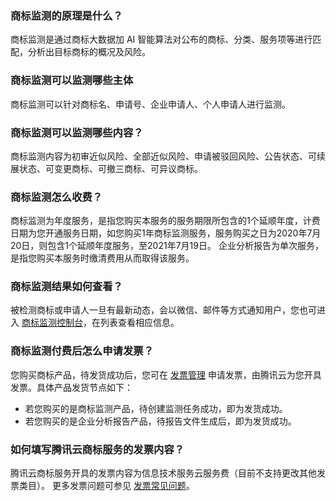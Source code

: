 
### 商标监测的原理是什么？
商标监测是通过商标大数据加 AI 智能算法对公布的商标、分类、服务项等进行匹配，分析出目标商标的概况及风险。

### 商标监测可以监测哪些主体
商标监测可以针对商标名、申请号、企业申请人、个人申请人进行监测。

### 商标监测可以监测哪些内容？
商标监测内容为初审近似风险、全部近似风险、申请被驳回风险、公告状态、可续展状态、可变更商标、可撤三商标、可异议商标。

### 商标监测怎么收费？
商标监测为年度服务，是指您购买本服务的服务期限所包含的1个延顺年度，计费日期为您开通服务日期，如您购买1年商标监测服务，服务购买之日为2020年7月20日，则包含1个延顺年度服务，至2021年7月19日。
企业分析报告为单次服务，是指您购买本服务时缴清费用从而取得该服务。

### 商标监测结果如何查看？
被检测商标或申请人一旦有最新动态，会以微信、邮件等方式通知用户，您也可进入 [商标监测控制台](https://console.cloud.tencent.com/tmr/monitor/name)，在列表查看相应信息。

### 商标监测付费后怎么申请发票？
您购买商标产品，待发货成功后，您可在 [发票管理](https://console.cloud.tencent.com/expense/invoice) 申请发票，由腾讯云为您开具发票。具体产品发货节点如下：
- 若您购买的是商标监测产品，待创建监测任务成功，即为发货成功。
- 若您购买的是企业分析报告产品，待报告文件生成后，即为发货成功。

### 如何填写腾讯云商标服务的发票内容？
腾讯云商标服务开具的发票内容为信息技术服务云服务费（目前不支持更改其他发票类目）。
更多发票问题可参见 [发票常见问题](https://cloud.tencent.com/document/product/555/7718)。
